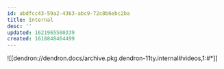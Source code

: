 ```yaml
---
id: abdfcc43-59a2-4363-abc9-72c0b6ebc2ba
title: Internal
desc: ''
updated: 1621965500339
created: 1618848464499
---
```


![[dendron://dendron.docs/archive.pkg.dendron-11ty.internal#videos,1:#*]]
